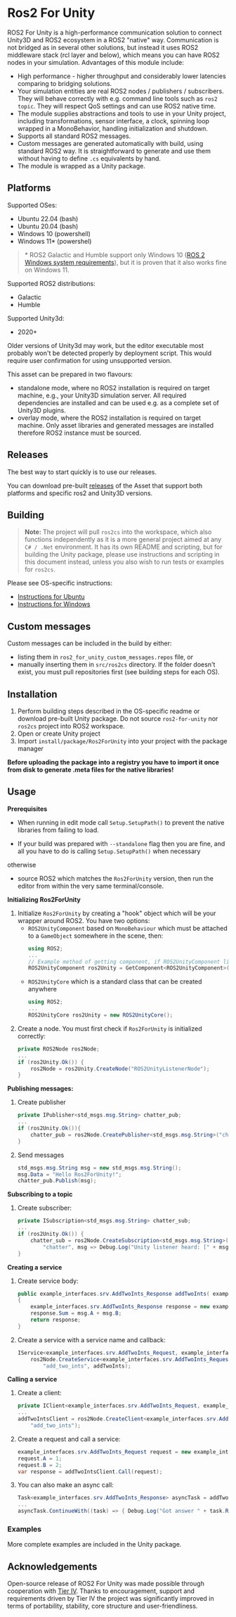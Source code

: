Ros2 For Unity
===============

ROS2 For Unity is a high-performance communication solution to connect Unity3D and ROS2 ecosystem in a ROS2 "native" way. Communication is not bridged as in several other solutions, but instead it uses ROS2 middleware stack (rcl layer and below), which means you can have ROS2 nodes in your simulation.
Advantages of this module include:
- High performance - higher throughput and considerably lower latencies comparing to bridging solutions.
- Your simulation entities are real ROS2 nodes / publishers / subscribers. They will behave correctly with e.g. command line tools such as `ros2 topic`. They will respect QoS settings and can use ROS2 native time.
- The module supplies abstractions and tools to use in your Unity project, including transformations, sensor interface, a clock, spinning loop wrapped in a MonoBehavior, handling initialization and shutdown.
- Supports all standard ROS2 messages.
- Custom messages are generated automatically with build, using standard ROS2 way. It is straightforward to generate and use them without having to define `.cs` equivalents by hand.
- The module is wrapped as a Unity package.

## Platforms

Supported OSes:
- Ubuntu 22.04 (bash)
- Ubuntu 20.04 (bash)
- Windows 10 (powershell)
- Windows 11* (powershel)

> \* ROS2 Galactic and Humble support only Windows 10 ([ROS 2 Windows system requirements](https://docs.ros.org/en/humble/Installation/Windows-Install-Binary.html#system-requirements)), but it is proven that it also works fine on Windows 11.


Supported ROS2 distributions:
- Galactic
- Humble

Supported Unity3d:
- 2020+

Older versions of Unity3d may work, but the editor executable most probably won't be detected properly by deployment script. This would require user confirmation for using unsupported version.

This asset can be prepared in two flavours:

- standalone mode, where no ROS2 installation is required on target machine, e.g., your Unity3D simulation server. All required dependencies are installed and can be used e.g. as a complete set of Unity3D plugins.
- overlay mode, where the ROS2 installation is required on target machine. Only asset libraries and generated messages are installed therefore ROS2 instance must be sourced.

## Releases

The best way to start quickly is to use our releases.

You can download pre-built [releases](https://github.com/RobotecAI/ros2-for-unity/releases) of the Asset that support both platforms and specific ros2 and Unity3D versions.

## Building

> **Note:** The project will pull `ros2cs` into the workspace, which also functions independently as it is a more general project aimed at any `C# / .Net` environment.
It has its own README and scripting, but for building the Unity package, please use instructions and scripting in this document instead, unless you also wish to run tests or examples for `ros2cs`.

Please see OS-specific instructions:
- [Instructions for Ubuntu](README-UBUNTU.md)
- [Instructions for Windows](README-WINDOWS.md)

## Custom messages

Custom messages can be included in the build by either:
* listing them in `ros2_for_unity_custom_messages.repos` file, or
* manually inserting them in `src/ros2cs` directory. If the folder doesn't exist, you must pull repositories first (see building steps for each OS).

## Installation

1. Perform building steps described in the OS-specific readme or download pre-built Unity package. Do not source `ros2-for-unity` nor `ros2cs` project into ROS2 workspace.
2. Open or create Unity project
3. Import `install/package/Ros2ForUnity` into your project with the package manager

**Before uploading the package into a registry you have to import it once from disk to generate .meta files for the native libraries!**

## Usage

**Prerequisites**

* When running in edit mode call `Setup.SetupPath()` to prevent the native libraries from failing to load.

* If your build was prepared with `--standalone` flag then you are fine, and all you have to do is calling `Setup.SetupPath()` when necessary

otherwise

* source ROS2 which matches the `Ros2ForUnity` version, then run the editor from within the very same terminal/console.

**Initializing Ros2ForUnity**

1. Initialize `Ros2ForUnity` by creating a "hook" object which will be your wrapper around ROS2. You have two options:
    - `ROS2UnityComponent` based on `MonoBehaviour` which must be attached to a `GameObject` somewhere in the scene, then:
        ```c#
        using ROS2;
        ...
        // Example method of getting component, if ROS2UnityComponent lives in different GameObject, just use different get component methods.
        ROS2UnityComponent ros2Unity = GetComponent<ROS2UnityComponent>();
        ```
    - `ROS2UnityCore` which is a standard class that can be created anywhere
        ```c#
        using ROS2;
        ...
        ROS2UnityCore ros2Unity = new ROS2UnityCore();
        ```
2. Create a node. You must first check if `Ros2ForUnity` is initialized correctly:
    ```c#
    private ROS2Node ros2Node;
    ...
    if (ros2Unity.Ok()) {
        ros2Node = ros2Unity.CreateNode("ROS2UnityListenerNode");
    }
    ```

**Publishing messages:**

1. Create publisher
    ```c#
    private IPublisher<std_msgs.msg.String> chatter_pub;
    ...
    if (ros2Unity.Ok()){
        chatter_pub = ros2Node.CreatePublisher<std_msgs.msg.String>("chatter"); 
    }
    ```
1. Send messages
    ```c#
    std_msgs.msg.String msg = new std_msgs.msg.String();
    msg.Data = "Hello Ros2ForUnity!";
    chatter_pub.Publish(msg);
    ```

**Subscribing to a topic**

1. Create subscriber:
    ```c#
    private ISubscription<std_msgs.msg.String> chatter_sub;
    ...
    if (ros2Unity.Ok()) {
        chatter_sub = ros2Node.CreateSubscription<std_msgs.msg.String>(
            "chatter", msg => Debug.Log("Unity listener heard: [" + msg.Data + "]"));
    }
    ```

**Creating a service**

1. Create service body:
    ```c#
    public example_interfaces.srv.AddTwoInts_Response addTwoInts( example_interfaces.srv.AddTwoInts_Request msg)
    {
        example_interfaces.srv.AddTwoInts_Response response = new example_interfaces.srv.AddTwoInts_Response();
        response.Sum = msg.A + msg.B;
        return response;
    }
    ```

1. Create a service with a service name and callback:
    ```c#
    IService<example_interfaces.srv.AddTwoInts_Request, example_interfaces.srv.AddTwoInts_Response> service = 
        ros2Node.CreateService<example_interfaces.srv.AddTwoInts_Request, example_interfaces.srv.AddTwoInts_Response>(
            "add_two_ints", addTwoInts);
    ```

**Calling a service**

1. Create a client:
    ```c#
    private IClient<example_interfaces.srv.AddTwoInts_Request, example_interfaces.srv.AddTwoInts_Response> addTwoIntsClient;
    ...
    addTwoIntsClient = ros2Node.CreateClient<example_interfaces.srv.AddTwoInts_Request, example_interfaces.srv.AddTwoInts_Response>(
        "add_two_ints");
    ```

1. Create a request and call a service:
    ```c#
    example_interfaces.srv.AddTwoInts_Request request = new example_interfaces.srv.AddTwoInts_Request();
    request.A = 1;
    request.B = 2;
    var response = addTwoIntsClient.Call(request);
    ```

1. You can also make an async call:
    ```c#
    Task<example_interfaces.srv.AddTwoInts_Response> asyncTask = addTwoIntsClient.CallAsync(request);
    ...
    asyncTask.ContinueWith((task) => { Debug.Log("Got answer " + task.Result.Sum); });
    ```
### Examples

More complete examples are included in the Unity package.

## Acknowledgements 

Open-source release of ROS2 For Unity was made possible through cooperation with [Tier IV](https://tier4.jp). Thanks to encouragement, support and requirements driven by Tier IV the project was significantly improved in terms of portability, stability, core structure and user-friendliness.
